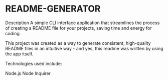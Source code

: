 # README-GENERATOR
Description
A simple CLI interface application that streamlines the process of creating a README file for your projects, saving time and energy for coding.

This project was created as a way to generate consistent, high-quality README files in an intuitive way - and yes, this readme was written by using the app itself.

Technologies used include:

Node.js
Node Inquirer